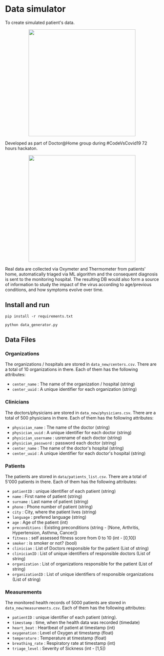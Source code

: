 # Data simulator
To create simulated patient's data.

<p align="center"> 
<img src="https://github.com/Doctor@home/data_simulator/blob/master/docs/doctor_at_home_architecture_overview.pdf" width="350">
</p>

Developed as part of Doctor@Home group during #CodeVsCovid19 72 hours hackaton.

<p align="center"> 
<img src="https://github.com/doctor-home/data_simulator/blob/master/docs/oximeter.jpg" width="350">
</p>


Real data are collected via Oxymeter and Thermometer from patients' home, automatically triaged via ML algorithm
and the consequent diagnosis is sent to the monitoring hospital. The resulting DB would also form a source of
information to study the impact of the virus according to age/previous conditions, and how symptoms evolve over time.  

## Install and run

```pip install -r requirements.txt```

```python data_generator.py```


## Data Files

### Organizations
The organizations / hospitals are stored in ```data_new/centers.csv```.
There are a total of 10 organizations in there. Each of them has the following attributes:
 - ```center_name``` : The name of the organization / hospital (string)
 - ```center_uuid``` : A unique identifier for each organization (string)

### Clinicians
The doctors/physicians are stored in ```data_new/physicians.csv```.
There are a total of 500 physicians in there. Each of them has the following attributes:
 - ```physician_name``` : The name of the doctor (string)
 - ```physician_uuid``` : A unique identifier for each doctor (string)
 - ```physician_username``` : usrename of each doctor (string)
 - ```physician_password``` : password each doctor (string)
 - ```center_name``` : The name of the doctor's hospital (string)
 - ```center_uuid``` : A unique identifier for each doctor's hospital (string)

### Patients
The patients are stored in ```data/patients_list.csv```.
There are a total of 5'000 patients in there. Each of them has the following attributes:
 - ```patientID``` : unique identifier of each patient (string)
 - ```name``` : First name of patient (string)
 - ```surname``` : Last name of patient (string)
 - ```phone``` : Phone number of patient (string)
 - ```city``` : City, where the patient lives (string)
 - ```language``` : prefered language (string)
 - ```age``` : Age of the patient (int)
 - ```preconditions``` : Existing preconditions (string - [None, Arthritis, Hypertension, Asthma, Cancer]) 
 - ```fitness``` : self assessed fitness score from 0 to 10 (int - [0,10])
 - ```smoker``` : is smoker or not? (bool)
 - ```clinician``` : List of Doctors responsible for the patient (List of string)
 - ```clinicianID``` : List of unique identifiers of responsible doctors (List of string)
 - ```organization``` : List of organizations responsible for the patient (List of string)
 - ```organizationID``` : List of unique identifiers of responsible organizations (List of string)

 ### Measurements
The monitored health records of 5000 patients are stored in ```data_new/measurements.csv```.
Each of them has the following attributes:
 - ```patientID``` : unique identifier of each patient (string).
 - ```timestamp``` : time, when the health data was recorded (timedate)
 - ```heart_beat``` : Heartbeat of patient at timestamp (int)
 - ```oxygenation``` : Level of Oxygen at timestamp (float)
 - ```temperature``` : Temperature at timestamp (float)
 - ```breathing_rate``` : Respiratory rate at timestamp (int)
 - ```triage_level``` : Severity of Sickness (int - [1,5])


